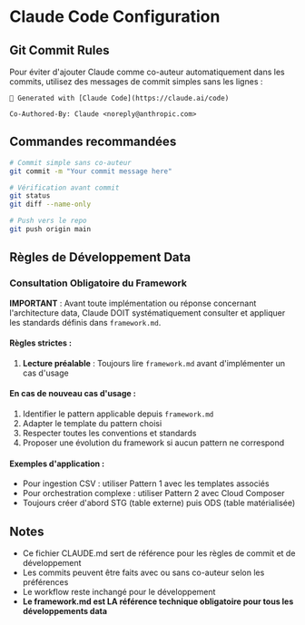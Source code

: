 # Claude Code Configuration

## Git Commit Rules

Pour éviter d'ajouter Claude comme co-auteur automatiquement dans les commits, utilisez des messages de commit simples sans les lignes :

```
🤖 Generated with [Claude Code](https://claude.ai/code)

Co-Authored-By: Claude <noreply@anthropic.com>
```

## Commandes recommandées

```bash
# Commit simple sans co-auteur
git commit -m "Your commit message here"

# Vérification avant commit
git status
git diff --name-only

# Push vers le repo
git push origin main
```

## Règles de Développement Data

### Consultation Obligatoire du Framework

**IMPORTANT** : Avant toute implémentation ou réponse concernant l'architecture data, Claude DOIT systématiquement consulter et appliquer les standards définis dans `framework.md`.

#### Règles strictes :

1. **Lecture préalable** : Toujours lire `framework.md` avant d'implémenter un cas d'usage

#### En cas de nouveau cas d'usage :

1. Identifier le pattern applicable depuis `framework.md`
2. Adapter le template du pattern choisi
3. Respecter toutes les conventions et standards
4. Proposer une évolution du framework si aucun pattern ne correspond

#### Exemples d'application :

- Pour ingestion CSV : utiliser Pattern 1 avec les templates associés
- Pour orchestration complexe : utiliser Pattern 2 avec Cloud Composer
- Toujours créer d'abord STG (table externe) puis ODS (table matérialisée)

## Notes
- Ce fichier CLAUDE.md sert de référence pour les règles de commit et de développement
- Les commits peuvent être faits avec ou sans co-auteur selon les préférences
- Le workflow reste inchangé pour le développement
- **Le framework.md est LA référence technique obligatoire pour tous les développements data**
